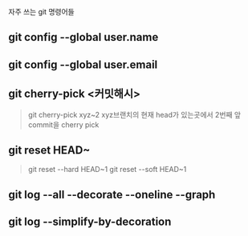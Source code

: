 자주 쓰는 git 명령어들

## git config --global user.name
## git config --global user.email


## git cherry-pick <커밋해시>
> git cherry-pick xyz~2 xyz브랜치의 현재 head가 있는곳에서 2번째 앞 commit을 cherry pick
## git reset HEAD~
> git reset --hard HEAD~1 
> git reset --soft HEAD~1
## git log --all --decorate --oneline --graph
## git log --simplify-by-decoration
